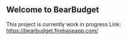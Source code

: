 ## Welcome to BearBudget

This project is currently work in progress
Link: https://bearbudget.firebaseapp.com/
